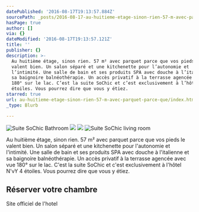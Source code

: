 ```yaml
---
datePublished: '2016-08-17T19:13:57.884Z'
sourcePath: _posts/2016-08-17-au-huitieme-etage-sinon-rien-57-m-avec-parquet-parce-que.md
hasPage: true
author: []
via: {}
dateModified: '2016-08-17T19:13:57.121Z'
title: ''
publisher: {}
description: >-
  Au huitième étage, sinon rien. 57 m² avec parquet parce que vos pieds le
  valent bien. Un salon séparé et une kitchenette pour l’autonomie et
  l’intimité. Une salle de bain et ses produits SPA avec douche à l’italienne et
  sa baignoire balnéothérapie. Un accès privatif à la terrasse agencée avec vue
  180° sur le lac. C’est la suite SoChic et c’est exclusivement à l’hôtel N’vY 4
  étoiles. Vous pourrez dire que vous y étiez.
starred: true
url: au-huitieme-etage-sinon-rien-57-m-avec-parquet-parce-que/index.html
_type: Blurb

---
```

![Suite SoChic Bathroom](https://the-grid-user-content.s3-us-west-2.amazonaws.com/35d23b7c-ea3f-42b2-adf8-522355a64d4e.jpg)
![](https://the-grid-user-content.s3-us-west-2.amazonaws.com/060438ca-addc-4091-9a35-ba0c8efb27c7.jpg)
![](https://the-grid-user-content.s3-us-west-2.amazonaws.com/f61048c3-6e3f-4e6d-af3c-edc1a849054f.jpg)
![Suite SoChic living room](https://the-grid-user-content.s3-us-west-2.amazonaws.com/10588419-279d-45b0-b51b-69062c516cda.jpg)

Au huitième étage, sinon rien. 57 m² avec parquet parce que vos pieds le valent bien. Un salon séparé et une kitchenette pour l'autonomie et l'intimité. Une salle de bain et ses produits SPA avec douche à l'italienne et sa baignoire balnéothérapie. Un accès privatif à la terrasse agencée avec vue 180° sur le lac. C'est la suite SoChic et c'est exclusivement à l'hôtel N'vY 4 étoiles. Vous pourrez dire que vous y étiez.

<article style=""><h1>Réserver votre chambre</h1><p>Site officiel de l'hotel</p></article>